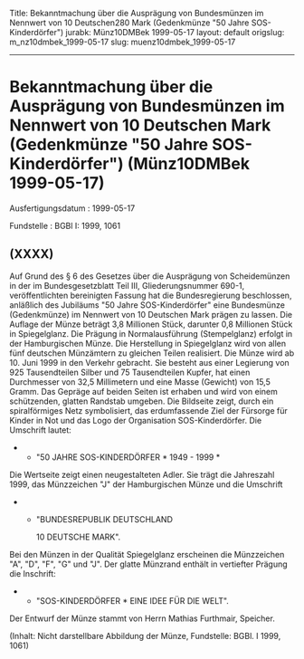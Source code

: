 Title: Bekanntmachung über die Ausprägung von Bundesmünzen im Nennwert von 10 Deutschen280
  Mark (Gedenkmünze "50 Jahre SOS-Kinderdörfer")
jurabk: Münz10DMBek 1999-05-17
layout: default
origslug: m_nz10dmbek_1999-05-17
slug: muenz10dmbek_1999-05-17

---

# Bekanntmachung über die Ausprägung von Bundesmünzen im Nennwert von 10 Deutschen Mark (Gedenkmünze "50 Jahre SOS-Kinderdörfer") (Münz10DMBek 1999-05-17)

Ausfertigungsdatum
:   1999-05-17

Fundstelle
:   BGBl I: 1999, 1061



## (XXXX)

Auf Grund des § 6 des Gesetzes über die Ausprägung von Scheidemünzen
in der im Bundesgesetzblatt Teil III, Gliederungsnummer 690-1,
veröffentlichten bereinigten Fassung hat die Bundesregierung
beschlossen, anläßlich des Jubiläums "50 Jahre SOS-Kinderdörfer" eine
Bundesmünze (Gedenkmünze) im Nennwert von 10 Deutschen Mark prägen zu
lassen.
Die Auflage der Münze beträgt 3,8 Millionen Stück, darunter 0,8
Millionen Stück in Spiegelglanz. Die Prägung in Normalausführung
(Stempelglanz) erfolgt in der Hamburgischen Münze. Die Herstellung in
Spiegelglanz wird von allen fünf deutschen Münzämtern zu gleichen
Teilen realisiert.
Die Münze wird ab 10. Juni 1999 in den Verkehr gebracht. Sie besteht
aus einer Legierung von 925 Tausendteilen Silber und 75 Tausendteilen
Kupfer, hat einen Durchmesser von 32,5 Millimetern und eine Masse
(Gewicht) von 15,5 Gramm. Das Gepräge auf beiden Seiten ist erhaben
und wird von einem schützenden, glatten Randstab umgeben.
Die Bildseite zeigt, durch ein spiralförmiges Netz symbolisiert, das
erdumfassende Ziel der Fürsorge für Kinder in Not und das Logo der
Organisation SOS-Kinderdörfer. Die Umschrift lautet:

*
    *   "50 JAHRE SOS-KINDERDÖRFER
        \* 1949 - 1999 \*






Die Wertseite zeigt einen neugestalteten Adler. Sie trägt die
Jahreszahl 1999, das Münzzeichen "J" der Hamburgischen Münze und die
Umschrift

*
    *   "BUNDESREPUBLIK DEUTSCHLAND

        10 DEUTSCHE MARK".






Bei den Münzen in der Qualität Spiegelglanz erscheinen die Münzzeichen
"A", "D", "F", "G" und "J".
Der glatte Münzrand enthält in vertiefter Prägung die Inschrift:

*
    *   "SOS-KINDERDÖRFER
        \* EINE IDEE FÜR DIE WELT".






Der Entwurf der Münze stammt von Herrn Mathias Furthmair, Speicher.

(Inhalt: Nicht darstellbare Abbildung der Münze,
Fundstelle: BGBl. I 1999, 1061)

